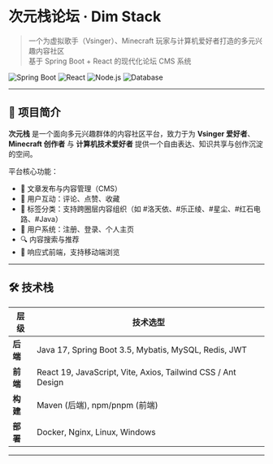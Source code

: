 # 次元栈论坛 · Dim Stack

> 一个为虚拟歌手（Vsinger）、Minecraft 玩家与计算机爱好者打造的多元兴趣内容社区  
> 基于 Spring Boot + React 的现代化论坛 CMS 系统

[//]: # (![License]&#40;https://img.shields.io/badge/license-MIT-blue.svg&#41;)
![Spring Boot](https://img.shields.io/badge/Spring_Boot-3.5-green.svg)
![React](https://img.shields.io/badge/React-19.1.1-%2361DAFB.svg)
![Node.js](https://img.shields.io/badge/Node.js-22.16.0-43853D.svg)
![Database](https://img.shields.io/badge/Database-MySQL-4479A1.svg)

---

## 🌟 项目简介

**次元栈** 是一个面向多元兴趣群体的内容社区平台，致力于为 **Vsinger 爱好者**、**Minecraft 创作者** 与 **计算机技术爱好者** 提供一个自由表达、知识共享与创作沉淀的空间。

平台核心功能：
- 📝 文章发布与内容管理（CMS）
- 💬 用户互动：评论、点赞、收藏
- 🔖 标签分类：支持跨圈层内容组织（如 #洛天依、#乐正绫、#星尘、#红石电路、#Java）
- 👥 用户系统：注册、登录、个人主页
- 🔍 内容搜索与推荐
- 📱 响应式前端，支持移动端浏览

---

## 🛠 技术栈

| 层级       | 技术选型                                                         |
|------------|--------------------------------------------------------------|
| **后端**   | Java 17, Spring Boot 3.5, Mybatis, MySQL, Redis, JWT         |
| **前端**   | React 19, JavaScript, Vite, Axios, Tailwind CSS / Ant Design |
| **构建**   | Maven (后端), npm/pnpm (前端)                                    |
| **部署**   | Docker, Nginx, Linux, Windows                                |
---

